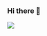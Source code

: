 ### Hi there 👋
<img src="https://img.shields.io/badge/html-yellow?style=for-the-badge&logo=НАЗВАНИЕ ЛОГОТИПА&logoColor=ЦВЕТ ЛОГОТИПА"/>

<!--
**VitaliPri/VitaliPri** is a ✨ _special_ ✨ repository because its `README.md` (this file) appears on your GitHub profile.

Here are some ideas to get you started:

- 🔭 I’m currently working on ...
- 🌱 I’m currently learning ...
- 👯 I’m looking to collaborate on ...
- 🤔 I’m looking for help with ...
- 💬 Ask me about ...
- 📫 How to reach me: ...
- 😄 Pronouns: ...
- ⚡ Fun fact: ...
-->
